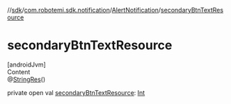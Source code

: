 //[sdk](../../../index.md)/[com.robotemi.sdk.notification](../index.md)/[AlertNotification](index.md)/[secondaryBtnTextResource](secondary-btn-text-resource.md)



# secondaryBtnTextResource  
[androidJvm]  
Content  
@[StringRes](https://developer.android.com/reference/kotlin/androidx/annotation/StringRes.html)()  
  
private open val [secondaryBtnTextResource](secondary-btn-text-resource.md): [Int](https://kotlinlang.org/api/latest/jvm/stdlib/kotlin/-int/index.html)  



